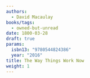 ```yaml
---
authors:
  - David Macaulay
books/tags:
  - owned-but-unread
date: 1800-03-28
draft: true
params:
  isbn13: "9780544824386"
  year: "2016"
title: The Way Things Work Now
weight: 1
---
```


<!--more-->
